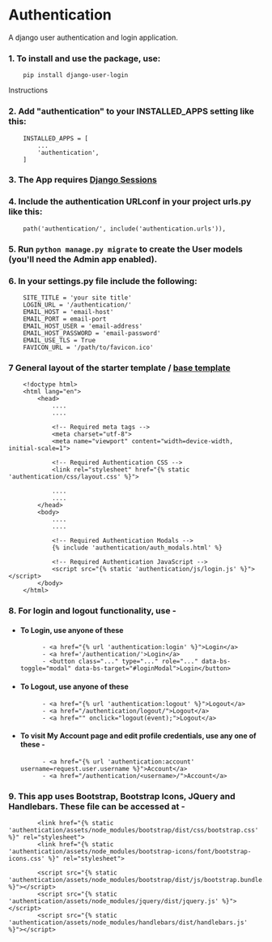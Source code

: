# Authentication
A django user authentication and login application.

### 1.  To install and use the package, use:
        
        pip install django-user-login

Instructions

### 2.	Add "authentication" to your INSTALLED_APPS setting like this:

        INSTALLED_APPS = [
            ...
            'authentication',
        ]

### 3.	The App requires [Django Sessions](https://docs.djangoproject.com/en/4.0/topics/http/sessions/#enabling-sessions)

### 4.	Include the authentication URLconf in your project urls.py like this:

		path('authentication/', include('authentication.urls')),

### 5.	Run `python manage.py migrate` to create the User models (you'll need the Admin app enabled).

### 6.  In your settings.py file include the following:

        SITE_TITLE = 'your site title'
        LOGIN_URL = '/authentication/'
        EMAIL_HOST = 'email-host'
        EMAIL_PORT = email-port
        EMAIL_HOST_USER = 'email-address'
        EMAIL_HOST_PASSWORD = 'email-password'
        EMAIL_USE_TLS = True
        FAVICON_URL = '/path/to/favicon.ico'

### 7 General layout of the starter template / [base template](https://docs.djangoproject.com/en/4.0/ref/templates/language/#template-inheritance-1)

        <!doctype html>
        <html lang="en">
            <head>
                ....
                ....

                <!-- Required meta tags -->
                <meta charset="utf-8">
                <meta name="viewport" content="width=device-width, initial-scale=1">

                <!-- Required Authentication CSS -->
                <link rel="stylesheet" href="{% static 'authentication/css/layout.css' %}">

                ....
                ....
            </head>
            <body>
                ....
                ....

                <!-- Required Authentication Modals -->
                {% include 'authentication/auth_modals.html' %}

                <!-- Required Authentication JavaScript -->
                <script src="{% static 'authentication/js/login.js' %}"></script>
            </body>
        </html>

### 8.  For login and logout functionality, use - 
- #### To Login, use anyone of these

            - <a href="{% url 'authentication:login' %}">Login</a>
		    - <a href='/authentication/'>Login</a>
            - <button class="..." type="..." role="..." data-bs-toggle="modal" data-bs-target="#loginModal">Login</button>

- #### To Logout, use anyone of these

            - <a href="{% url 'authentication:logout' %}">Logout</a>
		    - <a href="/authentication/logout/">Logout</a>
            - <a href="" onclick="logout(event);">Logout</a>

- #### To visit My Account page and edit profile credentials, use any one of these -

            - <a href="{% url 'authentication:account' username=request.user.username %}">Account</a>
            - <a href="/authentication/<username>/">Account</a>

### 9. This app uses Bootstrap, Bootstrap Icons, JQuery and Handlebars. These file can be accessed at -

            <link href="{% static 'authentication/assets/node_modules/bootstrap/dist/css/bootstrap.css' %}" rel="stylesheet">
            <link href="{% static 'authentication/assets/node_modules/bootstrap-icons/font/bootstrap-icons.css' %}" rel="stylesheet">

            <script src="{% static 'authentication/assets/node_modules/bootstrap/dist/js/bootstrap.bundle.js' %}"></script>
            <script src="{% static 'authentication/assets/node_modules/jquery/dist/jquery.js' %}"></script>
            <script src="{% static 'authentication/assets/node_modules/handlebars/dist/handlebars.js' %}"></script>


